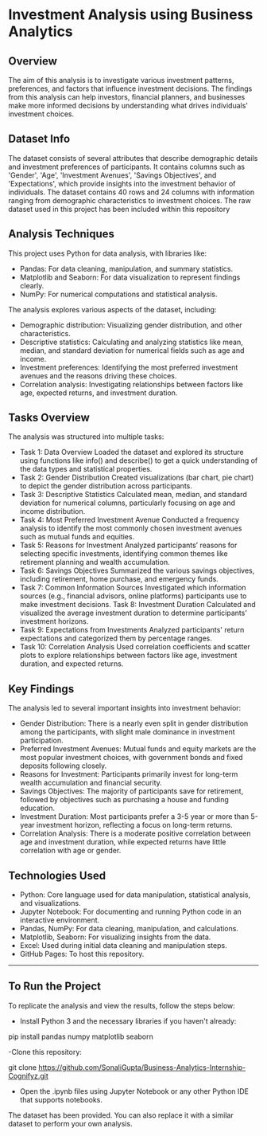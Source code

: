# Investment Analysis using Business Analytics

## Overview
The aim of this analysis is to investigate various investment patterns, preferences, and factors that influence investment decisions. The findings from this analysis can help investors, financial planners, and businesses make more informed decisions by understanding what drives individuals' investment choices.

## Dataset Info
The dataset consists of several attributes that describe demographic details and investment preferences of participants. It contains columns such as 'Gender', 'Age', 'Investment Avenues', 'Savings Objectives', and 'Expectations', which provide insights into the investment behavior of individuals. The dataset contains 40 rows and 24 columns with information ranging from demographic characteristics to investment choices. The raw dataset used in this project has been included within this repository

## Analysis Techniques
This project uses Python for data analysis, with libraries like:
* Pandas: For data cleaning, manipulation, and summary statistics.
* Matplotlib and Seaborn: For data visualization to represent findings clearly.
* NumPy: For numerical computations and statistical analysis.
  
The analysis explores various aspects of the dataset, including:
* Demographic distribution: Visualizing gender distribution, and other characteristics.
* Descriptive statistics: Calculating and analyzing statistics like mean, median, and standard deviation for numerical fields such as age and income.
* Investment preferences: Identifying the most preferred investment avenues and the reasons driving these choices.
* Correlation analysis: Investigating relationships between factors like age, expected returns, and investment duration.

## Tasks Overview
The analysis was structured into multiple tasks:
* Task 1: Data Overview
Loaded the dataset and explored its structure using functions like info() and describe() to get a quick understanding of the data types and statistical properties.
* Task 2: Gender Distribution
Created visualizations (bar chart, pie chart) to depict the gender distribution across participants.
* Task 3: Descriptive Statistics
Calculated mean, median, and standard deviation for numerical columns, particularly focusing on age and income distribution.
* Task 4: Most Preferred Investment Avenue
Conducted a frequency analysis to identify the most commonly chosen investment avenues such as mutual funds and equities.
* Task 5: Reasons for Investment
Analyzed participants’ reasons for selecting specific investments, identifying common themes like retirement planning and wealth accumulation.
* Task 6: Savings Objectives
Summarized the various savings objectives, including retirement, home purchase, and emergency funds.
* Task 7: Common Information Sources
Investigated which information sources (e.g., financial advisors, online platforms) participants use to make investment decisions.
  Task 8: Investment Duration
Calculated and visualized the average investment duration to determine participants' investment horizons.
* Task 9: Expectations from Investments
Analyzed participants' return expectations and categorized them by percentage ranges.
* Task 10: Correlation Analysis
Used correlation coefficients and scatter plots to explore relationships between factors like age, investment duration, and expected returns.

## Key Findings
The analysis led to several important insights into investment behavior:
* Gender Distribution: There is a nearly even split in gender distribution among the participants, with slight male dominance in investment participation.
* Preferred Investment Avenues: Mutual funds and equity markets are the most popular investment choices, with government bonds and fixed deposits following closely.
* Reasons for Investment: Participants primarily invest for long-term wealth accumulation and financial security.
* Savings Objectives: The majority of participants save for retirement, followed by objectives such as purchasing a house and funding education.
* Investment Duration: Most participants prefer a 3-5 year or more than 5-year investment horizon, reflecting a focus on long-term returns.
* Correlation Analysis: There is a moderate positive correlation between age and investment duration, while expected returns have little correlation with age or gender.


## Technologies Used
- Python: Core language used for data manipulation, statistical analysis, and visualizations.
- Jupyter Notebook: For documenting and running Python code in an interactive environment.
- Pandas, NumPy: For data cleaning, manipulation, and calculations.
- Matplotlib, Seaborn: For visualizing insights from the data.
- Excel: Used during initial data cleaning and manipulation steps.
- GitHub Pages: To host this repository.

---
## To Run the Project
To replicate the analysis and view the results, follow the steps below:
- Install Python 3 and the necessary libraries if you haven't already:

pip install pandas numpy matplotlib seaborn

-Clone this repository:

git clone https://github.com/SonaliGupta/Business-Analytics-Internship-Cognifyz.git

- Open the .ipynb files using Jupyter Notebook or any other Python IDE that supports notebooks.

The dataset has been provided. You can also replace it with a similar dataset to perform your own analysis.
